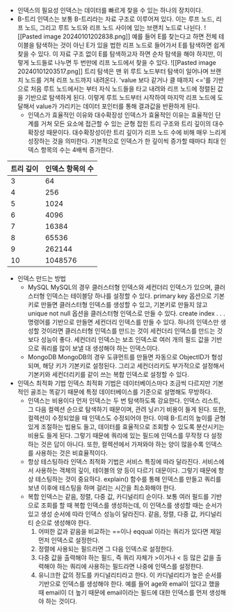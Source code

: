 - 인덱스의 필요성
	인덱스는 데이터를 빠르게 찾을 수 있는 하나의 장치이다.
- B-트리
	인덱스는 보통 B-트리라는 자료 구조로 이루어져 있다. 이는 루프 노드, 리프 노드, 그리고 루트 노드와 리프 노드 사이에 있는 브랜치 노드로 나뉜다.
	![[Pasted image 20240101202838.png]]
	예를 들어 E를 찾는다고 하면 전체 테이블을 탐색하는 것이 아닌 E가 있을 법한 리프 노드로 들어가서 E를 탐색하면 쉽게 찾을 수 있다. 이 자료 구조 없이 E를 탐색하고자 하면 순차 탐색을 해야 하지만, 이렇게 노드들로 나누면 두 번만에 리프 노드에서 찾을 수 있다.
	![[Pasted image 20240101203517.png]]
	트리 탐색은 맨 위 루트 노드부터 탐색이 일어나며 브랜치 노드를 거쳐 리프 노드까지 내려온다. 'value 보다 같거나 클 때까지 <='를 기반으로 처음 루트 노드에서는 부터 자식 노드들을 타고 내려와 리프 노드에 정렬된 값을 기반으로 탐색하게 된다. 이렇게 루트 노드부터 시작하여 마지막 리프 노드에 도달해서 value가 가리키는 데이터 포인터를 통해 결과값을 반환하게 된다.
	- 인덱스가 효율적인 이유와 대수확장성
		인덱스가 효율적인 이유는 효율적인 단계를 거쳐 모든 요소에 접근할 수 있는 균형 잡힌 트리 구조와 트리 깊이의 대수확장성 때문이다.
		대수확장성이란 트리 깊이가 리프 노드 수에 비해 매우 느리게 성장하는 것을 의미한다. 기본적으로 인덱스가 한 깊이씩 증가할 때마다 최대 인덱스 항목의 수는 4배씩 증가한다.
		
| 트리 깊이 | 인덱스 항목의 수 |
| ---- | ---- |
| 3 | 64 |
| 4 | 256 |
| 5 | 1024 |
| 6 | 4096 |
| 7 | 16384 |
| 8 | 65536 |
| 9 | 262144 |
| 10 | 1048576 |
- 인덱스 만드는 방법
	- MySQL
		MySQL의 경우 클러스터형 인덱스와 세컨더리 인덱스가 있으며, 클러스터형 인덱스는 테이블당 하나를 설정할 수 있다. primary key 옵션으로 기본키로 만들면 클러스터형 인덱스를 생성할 수 있고, 기본키로 만들지 않고 unique not null 옵션을 클러스터형 인덱스로 만들 수 있다.
		create index . . . 명령어를 기반으로 만들면 세컨더리 인덱스를 만들 수 있다. 하나의 인덱스만 생성할 것이라면 클러스터형 인덱스를 만드는 것이 세컨더리 인덱스를 만드는 것보다 성능이 좋다.
		세컨더리 인덱스는 보조 인덱스로 여러 개의 필드 값을 기반으로 쿼리를 많이 보낼 대 생성해야 하는 인덱스이다.
	- MongoDB
		MongoDB의 경우 도큐먼트를 만들면 자동으로 ObjectID가 형성되며, 해당 키가 기본키로 설정된다. 그리고 세컨더리키도 부가적으로 설정해서 기본키와 세컨더리키를 같이 쓰는 복합 인덱스로 설정할 수 있다.
- 인덱스 최적화 기법
	인덱스 최적화 기법은 데이터베이스마다 조금씩 다르지만 기본적인 골조는 똑같기 때문에 특정 데이터베이스를 기준으로 설명해도 무방하다.
	- 인덱스는 비용이다
		먼저 인덱스는 두 번 탐색하도록 강요한다. 인덱스 리스트, 그 다음 컬렉션 순으로 탐색하기 때문이며, 관려 닝ㄺ기 비용이 들게 된다.
		또한, 컬렉션이 수정되었을 때 인덱스도 수정되어야 한다. 이때 B-트리의 높이를 균형있게 조절하는 빕용도 들고, 데이터를 효율적으로 조회할 수 있도록 분산시키는 비용도 들게 된다.
		그렇기 때문에 쿼리에 있는 필드에 인덱스를 무작정 다 설정하는 것은 답이 아니다. 또한, 컬렉션에서 가져와야 하는 양이 많을수록 인덱스를 사용하는 것은 비효율적이다.
	- 항상 테스팅하라
		인덱스 최적화 기법은 서비스 특징에 따라 달라진다. 서비스에서 사용하는 객체의 깊이, 테이블의 양 등이 다르기 대문이다. 그렇기 때문에 항상 테스팅하는 것이 중요하다. explain() 함수를 통해 인덱스를 만들고 쿼리를 보낸 이후에 테스팅을 하며 걸리는 시간을 최소화해야 한다.
	- 복합 인덱스는 같음, 정렬, 다중 값, 카디널리티 순이다.
		보통 여러 필드를 기반으로 조회를 할 때 복합 인덱스를 생성하는데, 이 인덱스를 생성할 때는 순서가 있고 생성 순서에 따라 인덱스 성능이 달라진다. 같음, 정렬, 다중 값, 카디널리티 순으로 생성해야 한다.
		1. 어떠한 값과 같음을 비교하는 \==이나 eqqual 이라는 쿼리가 있다면 제일 먼저 인덱스로 설정한다.
		2. 정렬에 사용되는 필드라면 그 다음 인덱스로 설정한다.
		3. 다중 값을 출력해야 하는 필드, 즉 쿼리 자체가 \>이거나 \< 등 많은 값을 출력해야 하는 쿼리에 사용하는 필드라면 나중에 인덱스를 설정한다.
		4. 유니크한 값의 정도를 카디널리티라고 한다. 이 카디널리티가 높은 순서를 기반으로 인덱스를 생성해야 한다. 예를 들어 age와 emal이 있다고 했을 때 email이 더 높기 때문에 email이라는 필드에 대한 인덱스를 먼저 생성해야 하는 것이다.